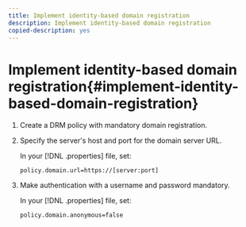 ```yaml
---
title: Implement identity-based domain registration
description: Implement identity-based domain registration
copied-description: yes
---
```


# Implement identity-based domain registration{#implement-identity-based-domain-registration}

1. Create a DRM policy with mandatory domain registration.
1. Specify the server's host and port for the domain server URL.

   In your [!DNL .properties] file, set: 

   ```
   policy.domain.url=https://[server:port] 
   ```

1. Make authentication with a username and password mandatory.

   In your [!DNL .properties] file, set: 

   ```
   policy.domain.anonymous=false 
   ```
